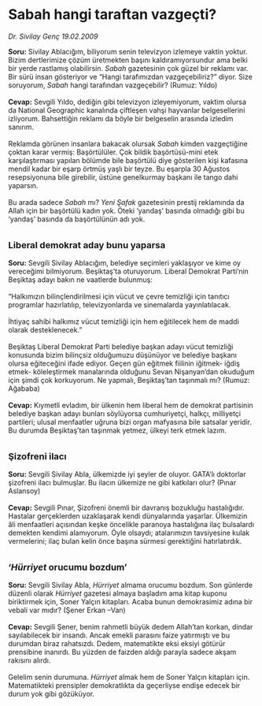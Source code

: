 # Sabah hangi taraftan vazgeçti?

*Dr. Sivilay Genç 19.02.2009*

<div class="taraf_structure_2col_1zq">
<div class="margen_n">



 <p><b>Soru:</b> Sivilay Ablacığım, biliyorum senin televizyon izlemeye vaktin yoktur. Bizim dertlerimize çözüm üretmekten başını kaldıramıyorsundur ama belki bir yerde rastlamış olabilirsin. <i>Sabah</i> gazetesinin çok güzel bir reklamı var. Bir sürü insan gösteriyor ve “Hangi tarafımızdan vazgeçebiliriz?” diyor. Size soruyorum, <i>Sabah</i> hangi tarafından vazgeçebilir? (Rumuz: Yıldo)<b> <br/><br/>Cevap:</b> Sevgili Yıldo, dediğin gibi televizyon izleyemiyorum, vaktim olursa da National Geographic kanalında çiftleşen vahşi hayvanlar belgesellerini izliyorum. Bahsettiğin reklamı da böyle bir belgeselin arasında izledim sanırım. <br/><br/>Reklamda görünen insanlara bakacak olursak <i>Sabah</i> kimden vazgeçtiğine çoktan karar vermiş: Başörtülüler. Çok bildik başörtüsü-mini etek karşılaştırması yapılan bölümde bile başörtülü diye gösterilen kişi kafasına mendil kadar bir eşarp örtmüş yaşlı bir teyze. Bu eşarpla 30 Ağustos resepsiyonuna bile girebilir, üstüne genelkurmay başkanı ile tango dahi yaparsın. <br/><br/>Bu arada sadece <i>Sabah</i> mı? <i>Yeni Şafak</i> gazetesinin prestij reklamında da Allah için bir başörtülü kadın yok. Öteki ‘yandaş’ basında olmadığı gibi bu ‘yandaş’ basında da başörtülünün adı yok. <b><br/><br/><br/><font size="4">Liberal demokrat aday bunu yaparsa</font></b><b> <br/><br/>Soru:</b> Sevgili Sivilay Ablacığım, belediye seçimleri yaklaşıyor ve kime oy vereceğimi bilmiyorum. Beşiktaş’ta oturuyorum. Liberal Demokrat Parti’nin Beşiktaş adayı bakın ne vaatlerde bulunmuş: <br/><br/>“Halkımızın bilinçlendirilmesi için vücut ve çevre temizliği için tanıtıcı programlar hazırlatılıp, televizyonlarda ve sinemalarda yayınlatılacak. <br/><br/>İhtiyaç sahibi halkımız vücut temizliği için hem eğitilecek hem de maddi olarak desteklenecek.” <br/><br/>Beşiktaş Liberal Demokrat Parti belediye başkan adayı vücut temizliği konusunda bizim bilinçsiz olduğumuzu düşünüyor ve belediye başkanı olursa eğiteceğini ifade ediyor. Geçen gün eğitmek fiilinin iğitmek- iğdiş etmek- köleleştirmek manalarında olduğunu Sevan Nişanyan’dan okuduğum için şimdi çok korkuyorum. Ne yapmalı, Beşiktaş’tan taşınmalı mı? (Rumuz: Ağababa)<b> <br/><br/>Cevap:</b> Kıymetli evladım, bir ülkenin hem liberal hem de demokrat partisinin belediye başkan adayı bunları söylüyorsa cumhuriyetçi, halkçı, milliyetçi partileri; ulusal menfaatler uğruna bizi organ mafyasına bile satsalar yeridir. Bu durumda Beşiktaş’tan taşınmak yetmez, ülkeyi terk etmek lazım. <b><br/><br/><br/><font size="4">Şizofreni ilacı</font></b><b><font size="4"> <br/></font><br/>Soru:</b> Sevgili Sivilay Abla, ülkemizde iyi şeyler de oluyor. GATA’lı doktorlar şizofreni ilacı bulmuşlar. Bu ilacın ülkemize ne gibi katkıları olur? (Pınar Aslansoy)<b> <br/><br/>Cevap:</b> Sevgili Pınar, Şizofreni önemli bir davranış bozukluğu hastalığıdır. Hastalar gerçeklerden uzaklaşarak kendi dünyalarında yaşarlar. Ülkemizin âli menfaatleri açısından keşke öncelikle paranoya hastalığına ilaç bulsalardı demekten kendimi alamıyorum. Öyle olsaydı; atalarımızın tavsiyesine kulak vermelerini; ilaç bulan kelin önce başına sürmesi gerektiğini hatırlatırdık.<b> <br/><br/><br/><font size="4">‘<i>Hürriyet</i> orucumu bozdum’ </font></b><b><br/><br/>Soru:</b> Sevgili Sivilay Abla, <i>Hürriyet</i> almama orucumu bozdum. Son günlerde düzenli olarak <i>Hürriyet</i> gazetesi almaya başladım ama kitap kuponu biriktirmek için, Soner Yalçın kitapları. Acaba bunun demokrasimiz adına bir vebali var mıdır? (Şener Erkan –Van)<b> <br/><br/>Cevap:</b> Sevgili Şener, benim rahmetli büyük dedem Allah’tan korkan, dindar sayılabilecek bir insandı. Ancak emekli parasını faize yatırmıştı ve bu durumdan biraz rahatsızdı. Dedem, matematikte eksi eksiyi götürür prensibine inanırdı. Bu yüzden de faizden aldığı parayla sadece akşam rakısını alırdı. <br/><br/>Gelelim senin durumuna. <i>Hürriyet</i> almak hem de Soner Yalçın kitapları için. Matematikteki prensipler demokratlıkta da geçerliyse endişe edecek bir durum yok gibi gözüküyor.</p>
<br/>
<br/>
<br/>



<br/>


<div id="taraf_not">
</div>

</div>


</div>

